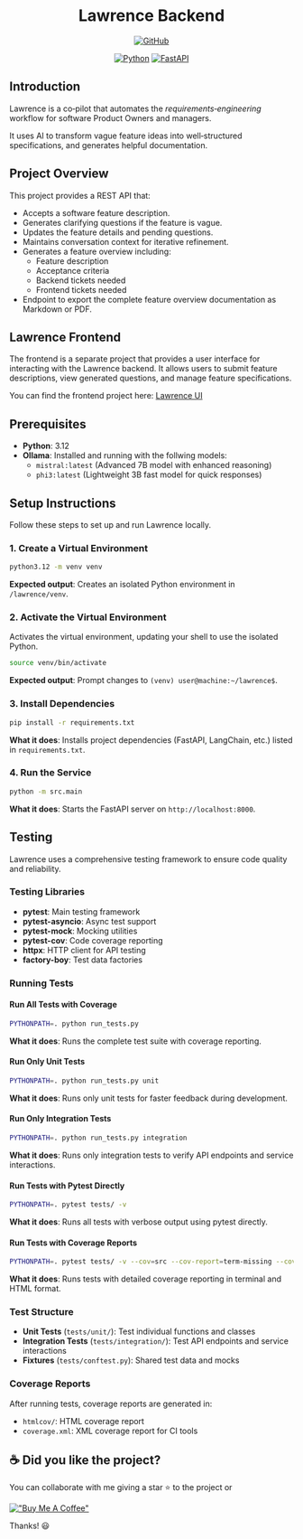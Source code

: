 <div align="center">

# Lawrence Backend

[![GitHub](https://img.shields.io/github/license/mashape/apistatus.svg)](https://github.com/joacod/lawrence/blob/main/LICENSE)

[![Python](https://img.shields.io/badge/python-3670A0?style=for-the-badge&logo=python&logoColor=ffdd54)](https://www.python.org)
[![FastAPI](https://img.shields.io/badge/FastAPI-005571?style=for-the-badge&logo=fastapi)](https://fastapi.tiangolo.com/)

</div>

## Introduction

Lawrence is a co‑pilot that automates the _requirements‑engineering_ workflow for software Product Owners and managers.

It uses AI to transform vague feature ideas into well‑structured specifications, and generates helpful documentation.

## Project Overview

This project provides a REST API that:

- Accepts a software feature description.
- Generates clarifying questions if the feature is vague.
- Updates the feature details and pending questions.
- Maintains conversation context for iterative refinement.
- Generates a feature overview including:
  - Feature description
  - Acceptance criteria
  - Backend tickets needed
  - Frontend tickets needed
- Endpoint to export the complete feature overview documentation as Markdown or PDF.

## Lawrence Frontend

The frontend is a separate project that provides a user interface for interacting with the Lawrence backend. It allows users to submit feature descriptions, view generated questions, and manage feature specifications.

You can find the frontend project here: [Lawrence UI](https://github.com/joacod/lawrence-ui)

## Prerequisites

- **Python**: 3.12
- **Ollama**: Installed and running with the follwing models:
  - `mistral:latest` (Advanced 7B model with enhanced reasoning)
  - `phi3:latest` (Lightweight 3B fast model for quick responses)

## Setup Instructions

Follow these steps to set up and run Lawrence locally.

### 1. Create a Virtual Environment

```bash
python3.12 -m venv venv
```

**Expected output**: Creates an isolated Python environment in `/lawrence/venv`.

### 2. Activate the Virtual Environment

Activates the virtual environment, updating your shell to use the isolated Python.

```bash
source venv/bin/activate
```

**Expected output**: Prompt changes to `(venv) user@machine:~/lawrence$`.

### 3. Install Dependencies

```bash
pip install -r requirements.txt
```

**What it does**: Installs project dependencies (FastAPI, LangChain, etc.) listed in `requirements.txt`.

### 4. Run the Service

```bash
python -m src.main
```

**What it does**: Starts the FastAPI server on `http://localhost:8000`.

## Testing

Lawrence uses a comprehensive testing framework to ensure code quality and reliability.

### Testing Libraries

- **pytest**: Main testing framework
- **pytest-asyncio**: Async test support
- **pytest-mock**: Mocking utilities
- **pytest-cov**: Code coverage reporting
- **httpx**: HTTP client for API testing
- **factory-boy**: Test data factories

### Running Tests

#### Run All Tests with Coverage

```bash
PYTHONPATH=. python run_tests.py
```

**What it does**: Runs the complete test suite with coverage reporting.

#### Run Only Unit Tests

```bash
PYTHONPATH=. python run_tests.py unit
```

**What it does**: Runs only unit tests for faster feedback during development.

#### Run Only Integration Tests

```bash
PYTHONPATH=. python run_tests.py integration
```

**What it does**: Runs only integration tests to verify API endpoints and service interactions.

#### Run Tests with Pytest Directly

```bash
PYTHONPATH=. pytest tests/ -v
```

**What it does**: Runs all tests with verbose output using pytest directly.

#### Run Tests with Coverage Reports

```bash
PYTHONPATH=. pytest tests/ -v --cov=src --cov-report=term-missing --cov-report=html:htmlcov
```

**What it does**: Runs tests with detailed coverage reporting in terminal and HTML format.

### Test Structure

- **Unit Tests** (`tests/unit/`): Test individual functions and classes
- **Integration Tests** (`tests/integration/`): Test API endpoints and service interactions
- **Fixtures** (`tests/conftest.py`): Shared test data and mocks

### Coverage Reports

After running tests, coverage reports are generated in:

- `htmlcov/`: HTML coverage report
- `coverage.xml`: XML coverage report for CI tools

## ☕️ Did you like the project?

You can collaborate with me giving a star ⭐️ to the project or

[!["Buy Me A Coffee"](https://www.buymeacoffee.com/assets/img/custom_images/orange_img.png)](https://www.buymeacoffee.com/joacod)

Thanks! 😃
